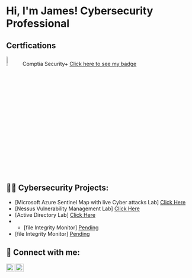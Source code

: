 <h1>Hi, I'm James! Cybersecurity Professional

  

</p> <h2> Certfications</h2> 
<img src="https://i.imgur.com/8n5utu0.png" height="8%" width="8%" alt="Disk Sanitization Steps"/> Comptia Security+ <a href="https://www.credly.com/badges/4e382d8e-2f02-4c76-a322-3dd1251e8e4d/public_url">Click here to see my badge</a>


<h2>👨‍💻 Cybersecurity Projects:</h2>

- [Microsoft Azure Sentinel Map with live Cyber attacks Lab] <a href="https://github.com/James-chiu-1/Azure-sentinal-Honeypot-">Click Here</a>
- [Nessus Vulnerability Management Lab] <a href="https://github.com/James-chiu-1/Vulnerability-Management-Through-Nessus">Click Here</a>
- [Active Directory Lab] <a href="https://github.com/James-chiu-1/Active-Directory-Lab">Click Here</a>
- - [file Integrity Monitor] <a href="Pending">Pending</a>
- [file Integrity Monitor] <a href="Pending">Pending</a>
  
  
<h2> 🤳 Connect with me:</h2>

[<img align="left" alt="JoshMadakor | YouTube" width="22px" src="https://cdn.jsdelivr.net/npm/simple-icons@v3/icons/youtube.svg" />][youtube]
[<img align="left" alt="JoshMadakor | LinkedIn" width="22px" src="https://cdn.jsdelivr.net/npm/simple-icons@v3/icons/linkedin.svg" />][linkedin]

[linkedin]: https://www.linkedin.com/in/jameschiuaz/
[youtube]: https://www.youtube.com/@jameschiucyber/

<!--
**joshmadakor1/joshmadakor1** is a ✨ _special_ ✨ repository because its `README.md` (this file) appears on your GitHub profile.

Here are some ideas to get you started:

- 🔭 I’m currently working on ...
- 🌱 I’m currently learning ...
- 👯 I’m looking to collaborate on ...
- 🤔 I’m looking for help with ...
- 💬 Ask me about ...
- 📫 How to reach me: ...
- 😄 Pronouns: ...
- ⚡ Fun fact: ...
-->
